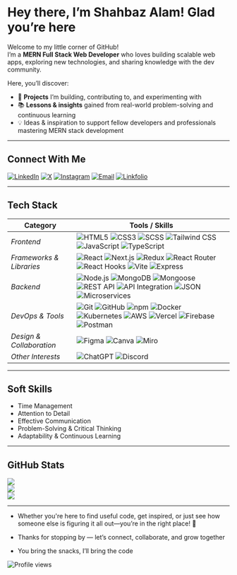 # Hey there, I’m Shahbaz Alam! Glad you’re here  

Welcome to my little corner of GitHub!  
I’m a **MERN Full Stack Web Developer** who loves building scalable web apps, exploring new technologies, and sharing knowledge with the dev community.  

Here, you’ll discover:  

- 🚀 **Projects** I’m building, contributing to, and experimenting with  
- 📚 **Lessons & insights** gained from real-world problem-solving and continuous learning  
- 💡 Ideas & inspiration to support fellow developers and professionals mastering MERN stack development  

---

## Connect With Me
[![LinkedIn](https://img.shields.io/badge/LinkedIn-%230077B5?style=flat-square&logo=linkedin&logoColor=white)](https://linkedin.com/in/iamshahbaz-alam) 
[![X](https://img.shields.io/badge/X-black?style=flat-square&logo=X&logoColor=white)](https://x.com/shahbaz_al0m) 
[![Instagram](https://img.shields.io/badge/Instagram-%23E4405F?style=flat-square&logo=Instagram&logoColor=white)](https://instagram.com/shahbaz_al0m) 
[![Email](https://img.shields.io/badge/Email-D14836?style=flat-square&logo=gmail&logoColor=white)](mailto:shahbazalam4842@gmail.com)
[![Linkfolio](https://img.shields.io/badge/Linkfolio-0A66C2?style=flat-square&logo=vercel&logoColor=white)](https://shahbaz-linkfolio.vercel.app/)

---

## Tech Stack
| Category | Tools / Skills |
|----------|----------------|
| *Frontend* | ![HTML5](https://img.shields.io/badge/HTML5-E34F26?style=flat-square&logo=html5&logoColor=white) ![CSS3](https://img.shields.io/badge/CSS3-1572B6?style=flat-square&logo=css3&logoColor=white) ![SCSS](https://img.shields.io/badge/SCSS-CC6699?style=flat-square&logo=sass&logoColor=white) ![Tailwind CSS](https://img.shields.io/badge/Tailwind_CSS-38B2AC?style=flat-square&logo=tailwind-css&logoColor=white) ![JavaScript](https://img.shields.io/badge/JavaScript-F7DF1E?style=flat-square&logo=javascript&logoColor=black) ![TypeScript](https://img.shields.io/badge/TypeScript-007ACC?style=flat-square&logo=typescript&logoColor=white) |
| *Frameworks & Libraries* | ![React](https://img.shields.io/badge/React-61DAFB?style=flat-square&logo=react&logoColor=black) ![Next.js](https://img.shields.io/badge/Next.js-000000?style=flat-square&logo=next.js&logoColor=white) ![Redux](https://img.shields.io/badge/Redux-764ABC?style=flat-square&logo=redux&logoColor=white) ![React Router](https://img.shields.io/badge/React_Router-CA4245?style=flat-square&logo=react-router&logoColor=white) ![React Hooks](https://img.shields.io/badge/React_Hooks-61DAFB?style=flat-square&logo=react&logoColor=black) ![Vite](https://img.shields.io/badge/Vite-646CFF?style=flat-square&logo=vite&logoColor=white) ![Express](https://img.shields.io/badge/Express-000000?style=flat-square&logo=express&logoColor=white) |
| *Backend* | ![Node.js](https://img.shields.io/badge/Node.js-339933?style=flat-square&logo=node.js&logoColor=white) ![MongoDB](https://img.shields.io/badge/MongoDB-47A248?style=flat-square&logo=mongodb&logoColor=white) ![Mongoose](https://img.shields.io/badge/Mongoose-880000?style=flat-square&logo=mongoose&logoColor=white) ![REST API](https://img.shields.io/badge/REST_API-FF6C37?style=flat-square) ![API Integration](https://img.shields.io/badge/API_Integration-007ACC?style=flat-square) ![JSON](https://img.shields.io/badge/JSON-000000?style=flat-square&logo=json&logoColor=white) ![Microservices](https://img.shields.io/badge/Microservices-00C7B7?style=flat-square&logo=serverless&logoColor=white) |
| *DevOps & Tools* | ![Git](https://img.shields.io/badge/Git-F05032?style=flat-square&logo=git&logoColor=white) ![GitHub](https://img.shields.io/badge/GitHub-181717?style=flat-square&logo=github&logoColor=white) ![npm](https://img.shields.io/badge/npm-CB3837?style=flat-square&logo=npm&logoColor=white) ![Docker](https://img.shields.io/badge/Docker-2496ED?style=flat-square&logo=docker&logoColor=white) ![Kubernetes](https://img.shields.io/badge/Kubernetes-326CE5?style=flat-square&logo=kubernetes&logoColor=white) ![AWS](https://img.shields.io/badge/AWS-FF9900?style=flat-square&logo=amazon-aws&logoColor=white) ![Vercel](https://img.shields.io/badge/Vercel-000000?style=flat-square&logo=vercel&logoColor=white) ![Firebase](https://img.shields.io/badge/Firebase-FFCA28?style=flat-square&logo=firebase&logoColor=black) ![Postman](https://img.shields.io/badge/Postman-FF6C37?style=flat-square&logo=postman&logoColor=white) |
| *Design & Collaboration* | ![Figma](https://img.shields.io/badge/Figma-F24E1E?style=flat-square&logo=figma&logoColor=white) ![Canva](https://img.shields.io/badge/Canva-00C4CC?style=flat-square&logo=canva&logoColor=white) ![Miro](https://img.shields.io/badge/Miro-050038?style=flat-square&logo=miro&logoColor=F7C922) |
| *Other Interests* | ![ChatGPT](https://img.shields.io/badge/ChatGPT-00C97B?style=flat-square&logo=openai&logoColor=white) ![Discord](https://img.shields.io/badge/Discord-5865F2?style=flat-square&logo=discord&logoColor=white) |


---

## Soft Skills  
- Time Management  
- Attention to Detail
- Effective Communication  
- Problem-Solving & Critical Thinking  
- Adaptability & Continuous Learning 

---

## GitHub Stats 
![](https://github-readme-stats.vercel.app/api?username=shahbazal0m&theme=dark&hide_border=false&include_all_commits=true&count_private=false) <br/>
![](https://nirzak-streak-stats.vercel.app/?user=shahbazal0m&theme=dark&hide_border=false) <br/>
![](https://github-readme-stats.vercel.app/api/top-langs/?username=shahbazal0m&theme=dark&hide_border=false&include_all_commits=true&count_private=false&layout=compact)

---

- Whether you're here to find useful code, get inspired, or just see how someone else is figuring it all out—you’re in the right place! 🤗

- Thanks for stopping by — let’s connect, collaborate, and grow together

- You bring the snacks, I’ll bring the code

![Profile views](https://komarev.com/ghpvc/?username=shahbazal0m&label=Profile%20views&color=0e75b6&style=for-the-badge)


  
